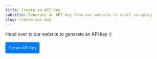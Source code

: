 ```yaml
---
title: Create an API Key
subtitle: Generate an API key from our website to start scraping
slug: create-api-key
---
```


<p>
  Head over to our website to generate an API key :) <br /><br />
  <a href="https://beta.desync.ai/home" style="text-decoration: none;" target="_blank" ref="noreferrer">
    <button style="
      background-color: #007BFF;
      color: white;
      border: none;
      border-radius: 4px;
      cursor: pointer;
      font-size: .8rem;
      padding: .6rem;
      display: flex;
      align-items: center;
      justify-content: center;
    ">
      Get an API Key
    </button>
  </a>
</p>
